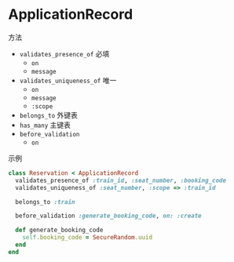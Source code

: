 # ApplicationRecord

方法

- `validates_presence_of` 必填
  - `on`
  - `message`
- `validates_uniqueness_of` 唯一
  - `on`
  - `message`
  - `:scope`
- `belongs_to` 外键表
- `has_many` 主键表
- `before_validation`
  - `on`

示例

```ruby
class Reservation < ApplicationRecord
  validates_presence_of :train_id, :seat_number, :booking_code
  validates_uniqueness_of :seat_number, :scope => :train_id

  belongs_to :train

  before_validation :generate_booking_code, on: :create

  def generate_booking_code
    self.booking_code = SecureRandom.uuid
  end
end
```
